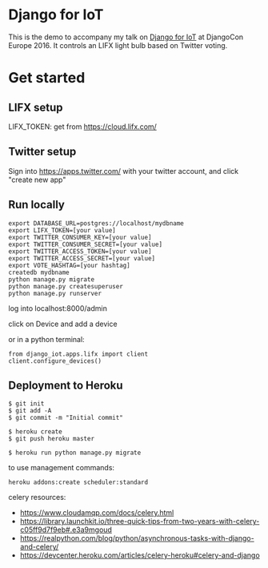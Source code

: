 # Django for IoT

This is the demo to accompany my talk on [Django for IoT](https://djangocon.eu/speakers/9) at DjangoCon Europe 2016.
It controls an LIFX light bulb based on Twitter voting.

# Get started

## LIFX setup

LIFX_TOKEN: get from https://cloud.lifx.com/


## Twitter setup

Sign into https://apps.twitter.com/ with your twitter account, and click "create new app"


## Run locally

```
export DATABASE_URL=postgres://localhost/mydbname
export LIFX_TOKEN=[your value]
export TWITTER_CONSUMER_KEY=[your value]
export TWITTER_CONSUMER_SECRET=[your value]
export TWITTER_ACCESS_TOKEN=[your value]
export TWITTER_ACCESS_SECRET=[your value]
export VOTE_HASHTAG=[your hashtag]
createdb mydbname
python manage.py migrate
python manage.py createsuperuser
python manage.py runserver
```

log into localhost:8000/admin

click on Device and add a device

or in a python terminal:

```
from django_iot.apps.lifx import client
client.configure_devices()
```

## Deployment to Heroku

    $ git init
    $ git add -A
    $ git commit -m "Initial commit"

    $ heroku create
    $ git push heroku master

    $ heroku run python manage.py migrate


to use management commands:
```
heroku addons:create scheduler:standard
```


celery resources:
* https://www.cloudamqp.com/docs/celery.html
* https://library.launchkit.io/three-quick-tips-from-two-years-with-celery-c05ff9d7f9eb#.e3a9mgoud
* https://realpython.com/blog/python/asynchronous-tasks-with-django-and-celery/
* https://devcenter.heroku.com/articles/celery-heroku#celery-and-django
